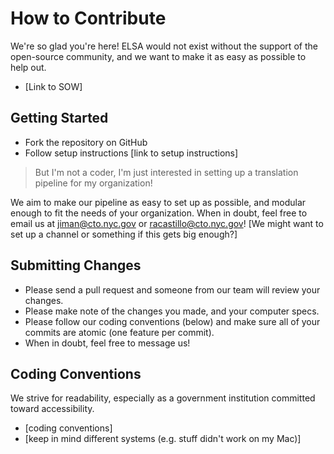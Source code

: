 # How to Contribute

We're so glad you're here! ELSA would not exist without the support of the open-source community, and we want to make it as easy as possible to help out. 

  - [Link to SOW]

## Getting Started

  - Fork the repository on GitHub
  - Follow setup instructions [link to setup instructions]

> But I'm not a coder, I'm just interested in setting up a translation pipeline for my organization! 

We aim to make our pipeline as easy to set up as possible, and modular enough to fit the needs of your organization. When in doubt, feel free to email us at jiman@cto.nyc.gov or racastillo@cto.nyc.gov! [We might want to set up a channel or something if this gets big enough?]

## Submitting Changes
  - Please send a pull request and someone from our team will review your changes. 
  - Please make note of the changes you made, and your computer specs.
  - Please follow our coding conventions (below) and make sure all of your commits are atomic (one feature per commit). 
  - When in doubt, feel free to message us! 

## Coding Conventions
We strive for readability, especially as a government institution committed toward accessibility. 
  - [coding conventions]
  - [keep in mind different systems (e.g. stuff didn't work on my Mac)]
